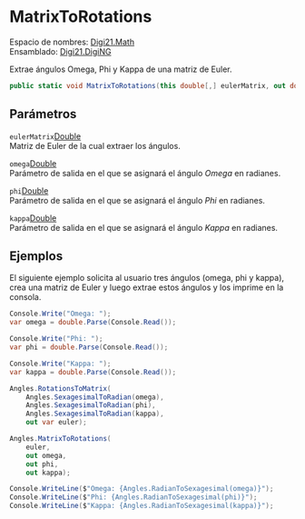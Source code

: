 # MatrixToRotations

Espacio de nombres: [Digi21.Math](../../)  
Ensamblado: [Digi21.DigiNG](../../../)

Extrae ángulos Omega, Phi y Kappa de una matriz de Euler.

```csharp
public static void MatrixToRotations(this double[,] eulerMatrix, out double omega, out double phi, out double kappa);
```

## Parámetros

`eulerMatrix`[Double](https://docs.microsoft.com/en-us/dotnet/api/system.double?view=net-5.0)  
Matriz de Euler de la cual extraer los ángulos.

`omega`[Double](https://docs.microsoft.com/en-us/dotnet/api/system.double?view=net-5.0)  
Parámetro de salida en el que se asignará el ángulo _Omega_ en radianes.

`phi`[Double](https://docs.microsoft.com/en-us/dotnet/api/system.double?view=net-5.0)  
Parámetro de salida en el que se asignará el ángulo _Phi_ en radianes.

`kappa`[Double](https://docs.microsoft.com/en-us/dotnet/api/system.double?view=net-5.0)  
Parámetro de salida en el que se asignará el ángulo _Kappa_ en radianes.

## Ejemplos

El siguiente ejemplo solicita al usuario tres ángulos \(omega, phi y kappa\), crea una matriz de Euler y luego extrae estos ángulos y los imprime en la consola.

```csharp
Console.Write("Omega: ");
var omega = double.Parse(Console.Read());

Console.Write("Phi: ");
var phi = double.Parse(Console.Read());

Console.Write("Kappa: ");
var kappa = double.Parse(Console.Read());

Angles.RotationsToMatrix(
    Angles.SexagesimalToRadian(omega),
    Angles.SexagesimalToRadian(phi),
    Angles.SexagesimalToRadian(kappa),
    out var euler);

Angles.MatrixToRotations(
    euler,
    out omega,
    out phi,
    out kappa);

Console.WriteLine($"Omega: {Angles.RadianToSexagesimal(omega)}");
Console.WriteLine($"Phi: {Angles.RadianToSexagesimal(phi)}");
Console.WriteLine($"Kappa: {Angles.RadianToSexagesimal(kappa)}");
```

